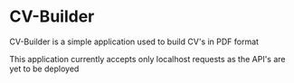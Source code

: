 # CV-Builder

CV-Builder is a simple application used to build CV's in PDF format

This application currently accepts only localhost requests as the API's are yet to be deployed